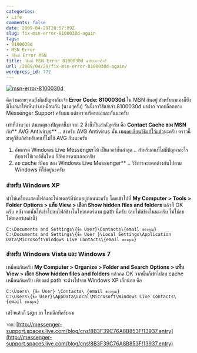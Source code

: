 ```yaml
---
categories:
- Life
comments: false
date: 2009-04-29T20:57:09Z
slug: fix-msn-error-8100030d-again
tags:
- 8100030d
- MSN Error
- วีธีแก้ Error MSN
title: วิธีแก้ MSN Error 8100030d ฉบับเอาจริง!
url: /2009/04/29/fix-msn-error-8100030d-again/
wordpress_id: 772
---
```


[![msn-error-8100030d](http://www.armno.in.th/wp-content/uploads/2009/04/msnerror8100030d-thumb.gif)](http://www.armno.in.th/wp-content/uploads/2009/04/msnerror8100030d.gif)

คิดว่าหลายๆคนยังติดปัญหากับเจ้า **Error Code: 8100030d** ใน MSN กันอยู่ สำหรับผมเองก็ยังมีโผล่มาให้เห็นบ้างเหมือนกัน (นานๆครั้ง) วันนี้เอาวิธีแก้เจ้า 8100030d มาฝาก จากบล็อกของ Messenger Support ครับผม แต่ขอรวบรัดหน่อยละกันนะครับ

เท่าที่อ่านๆมา ต้นเหตุของปัญหานี้มาจาก 2 สิ่งนี้เป็นสำคัญครับ คือ **Contact Cache ของ MSN** กับ** AVG Antivirus** .. สำหรับ AVG Antivirus นั้น ผม[เคยเขียนวิธีแก้ไว้แล้ว](http://www.armno.in.th/20081220/error-8100030d-%e0%b9%83%e0%b8%99-windows-live-messenger-2009)นะครับ คราวนี้มาดูวิธีแก้สำหรับคนที่ไม่ใช้ AVG กันนะครับ

1. อัพเกรด Windows Live Messengerให้ เป็นเวอร์ชั่นล่าสุด .. สำหรับคนที่ไม่มีปัญหาอะไรกับการใช้เวอร์ชั่นใหม่ ก็อัพเกรดซะเถอะครับ
2. ลบ cache files ของ Windows Live Messenger** .. วิธีการจะแตกต่างกันไปตาม Windows ที่ใช้อยู่นะครับ

### สำหรับ Windows XP

ทำให้เครื่องแสดงไฟล์และโฟลเดอร์ที่ซ่อนอยู่ก่อนนะครับ โดยเข้าไปที่ **My Computer > Tools > Folder Options > แท็บ View > เลือก Show hidden files and folders** แล้วก็ OK ครับ หลังจากนั้นให้เข้าไปลบไฟล์ข้างในโฟลเดอร์ตาม path นี้ครับ (ลบไฟล์ข้างในนะครับ ไม่ใช่ลบโฟลเดอร์เหล่านี้)

    C:\Documents and Settings\{ชื่อ User}\Contacts\{email ของคุณ}
    C:\Documents and Settings\{ชื่อ User }\Local Settings\Application Data\Microsoft\Windows Live Contacts\{email ของคุณ}

### สำหรับ Windows Vista และ Windows 7

เหมือนกันครับ **My Computer > Organize > Folder and Search Options > แท็บ View > เลือก Show hidden files and folders** แล้วกด OK จากนั้นก็เข้าไปลบ cache เหมือนกันครับ เพียงแต่ path จะต่างไปจาก Windows XP เล็กน้อย คือ

    C:\Users\ {ชื่อ User} \Contacts\ {email ของคุณ}
    C:\Users\{ชื่อ User}\AppData\Local\Microsoft\Windows Live Contacts\{email ของคุณ}

เสร็จแล้วก็ sign in ใหม่อีกทีครับผม

จาก: [http://messenger-support.spaces.live.com/blog/cns!8B3F39C76A8B853F!13937.entry](http://messenger-support.spaces.live.com/blog/cns!8B3F39C76A8B853F!13937.entry)
